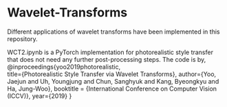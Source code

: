 # Wavelet-Transforms

Different applications of wavelet transforms have been implemented in this repository. 

WCT2.ipynb is a PyTorch implementation for photorealistic style transfer that does not need any further post-processing steps. The code is by,
@inproceedings{yoo2019photorealistic,  
  title={Photorealistic Style Transfer via Wavelet Transforms},
  author={Yoo, Jaejun and Uh, Youngjung and Chun, Sanghyuk and Kang, Byeongkyu and Ha, Jung-Woo},
  booktitle = {International Conference on Computer Vision (ICCV)},
  year={2019}
}

